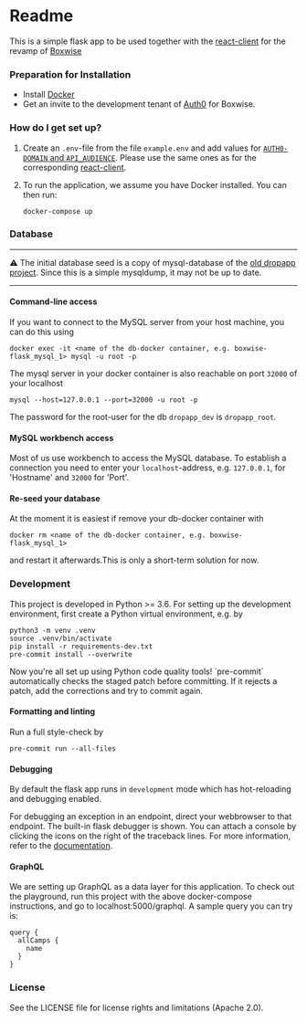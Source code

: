 # Readme
This is a simple flask app to be used together with the [react-client](https://github.com/boxwise/boxwise-react) for the revamp of [Boxwise](www.boxwise.co)

### Preparation for Installation

* Install [Docker](https://www.docker.com/products/docker-desktop)
* Get an invite to the development tenant of [Auth0](https://auth0.com/) for Boxwise.

### How do I get set up?

1. Create an `.env`-file  from the file `example.env` and add values for [`AUTH0-DOMAIN` and `API_AUDIENCE`](https://auth0.com/docs/dashboard/reference/settings-application). Please use the same ones as for the corresponding [react-client](https://github.com/boxwise/boxwise-react).

2. To run the application, we assume you have Docker installed. You can then run:

       docker-compose up

### Database

-----

:warning: The initial database seed is a copy of mysql-database of the [old dropapp project](https://github.com/boxwise/boxwise-dropapp). Since this is a simple mysqldump, it may not be up to date.

-----

#### Command-line access

If you want to connect to the MySQL server from your host machine, you can do this using

    docker exec -it <name of the db-docker container, e.g. boxwise-flask_mysql_1> mysql -u root -p

The mysql server in your docker container is also reachable on port `32000` of your localhost

    mysql --host=127.0.0.1 --port=32000 -u root -p

The password for the root-user for the db `dropapp_dev` is `dropapp_root`.

#### MySQL workbench access

Most of us use workbench to access the MySQL database. To establish a connection you need to enter your `localhost`-address, e.g. `127.0.0.1`, for 'Hostname' and `32000` for 'Port'.

#### Re-seed your database

At the moment it is easiest if remove your db-docker container with

    docker rm <name of the db-docker container, e.g. boxwise-flask_mysql_1>

and restart it afterwards.This is only a short-term solution for now.

### Development

This project is developed in Python >= 3.6. For setting up the development environment, first create a Python virtual environment, e.g. by

    python3 -m venv .venv
    source .venv/bin/activate
    pip install -r requirements-dev.txt
    pre-commit install --overwrite

Now you're all set up using Python code quality tools! `pre-commit´ automatically checks the staged patch before committing. If it rejects a patch, add the corrections and try to commit again.

#### Formatting and linting

Run a full style-check by

    pre-commit run --all-files

#### Debugging

By default the flask app runs in `development` mode which has hot-reloading and debugging enabled.

For debugging an exception in an endpoint, direct your webbrowser to that endpoint. The built-in flask debugger is shown. You can attach a console by clicking the icons on the right of the traceback lines. For more information, refer to the [documentation](https://flask.palletsprojects.com/en/1.1.x/quickstart/#debug-mode).

#### GraphQL
We are setting up GraphQL as a data layer for this application. To check out the playground, run this project with the above docker-compose instructions, and go to localhost:5000/graphql. A sample query you can try is:
```
query {
  allCamps {
    name
  }
}
```

### License
See the LICENSE file for license rights and limitations (Apache 2.0).
